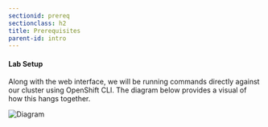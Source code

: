 ```yaml
---
sectionid: prereq
sectionclass: h2
title: Prerequisites
parent-id: intro
---
```




#### Lab Setup
Along with the web interface, we will be running commands directly against our cluster using OpenShift CLI. The diagram below provides a visual of how this hangs together.

![Diagram](media/diagram.png)

